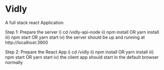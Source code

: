 # Vidly
A full stack react Application

Step 1: Prepare the server
 i) cd /vidly-api-node
 ii) npm install OR yarn install
 iii) npm start OR yarn start
 iv) the server should be up and running at http://localhost:3900
 
Step 2: Prepare the React App
  i) cd /vidly
  ii) npm install OR yarn install
  iii) npm start OR yarn start
  iv) the client app should start in the default browser normally
  
